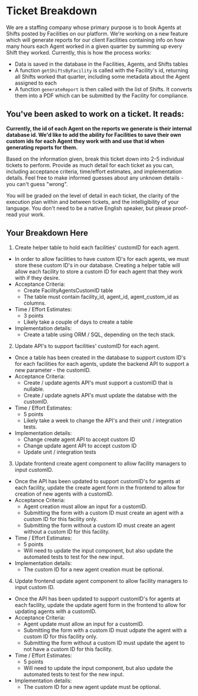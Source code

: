 # Ticket Breakdown
We are a staffing company whose primary purpose is to book Agents at Shifts posted by Facilities on our platform. We're working on a new feature which will generate reports for our client Facilities containing info on how many hours each Agent worked in a given quarter by summing up every Shift they worked. Currently, this is how the process works:

- Data is saved in the database in the Facilities, Agents, and Shifts tables
- A function `getShiftsByFacility` is called with the Facility's id, returning all Shifts worked that quarter, including some metadata about the Agent assigned to each
- A function `generateReport` is then called with the list of Shifts. It converts them into a PDF which can be submitted by the Facility for compliance.

## You've been asked to work on a ticket. It reads:

**Currently, the id of each Agent on the reports we generate is their internal database id. We'd like to add the ability for Facilities to save their own custom ids for each Agent they work with and use that id when generating reports for them.**


Based on the information given, break this ticket down into 2-5 individual tickets to perform. Provide as much detail for each ticket as you can, including acceptance criteria, time/effort estimates, and implementation details. Feel free to make informed guesses about any unknown details - you can't guess "wrong".


You will be graded on the level of detail in each ticket, the clarity of the execution plan within and between tickets, and the intelligibility of your language. You don't need to be a native English speaker, but please proof-read your work.

## Your Breakdown Here

1. Create helper table to hold each facilities' customID for each agent. 
  - In order to allow facilities to have custom ID's for each agents, we must store these custom ID's in our database. Creating a helper table will allow each facility to store a custom ID for each agent that they work with if they desire. 
  - Acceptance Criteria:
    - Create FacilityAgentsCustomID table
    - The table must contain facility_id, agent_id, agent_custom_id as columns. 
  - Time / Effort Estimates:
    - 3 points
    - Likely take a couple of days to create a table
  - Implementation details:
    - Create a table using ORM / SQL, depending on the tech stack.

2. Update API's to support facilities' customID for each agent.
  - Once a table has been created in the database to support custom ID's for each facilities for each agents, update the backend API to support a new parameter - the customID.
  - Acceptance Criteria:
    - Create / update agents API's must support a customID that is nullable. 
    - Create / update agnets API's must update the databse with the customID.
  - Time / Effort Estimates:
    - 5 points
    - Likely take a week to change the API's and their unit / integration tests.
  - Implementation details:
    - Change create agent API to accept custom ID
    - Change update agent API to accept custom ID
    - Update unit / integration tests

3. Update frontend create agent component to allow facility managers to input customID.
  - Once the API has been updated to support customID's for agents at each facility, update the create agent form in the frontend to allow for creation of new agents with a customID.
  - Acceptance Criteria:
    - Agent creation must allow an input for a customID.
    - Submitting the form with a custom ID must create an agent with a custom ID for this facility only. 
    - Submitting the form without a custom ID must create an agent without a custom ID for this facility.
  - Time / Effort Estimates:
    - 5 points
    - Will need to update the input component, but also update the automated tests to test for the new input.
  - Implementation details:
    - The custom ID for a new agent creation must be optional.

4. Update frontend update agent component to allow facility managers to input custom ID.
  - Once the API has been updated to support customID's for agents at each facility, update the update agent form in the frontend to allow for updating agents with a customID.
  - Acceptance Criteria:
    - Agent update must allow an input for a customID.
    - Submitting the form with a custom ID must udpate the agent with a custom ID for this facility only. 
    - Submitting the form without a custom ID must update the agent to not have a custom ID for this facility.
  - Time / Effort Estimates:
    - 5 points
    - Will need to update the input component, but also update the automated tests to test for the new input.
  - Implementation details:
    - The custom ID for a new agent update must be optional.